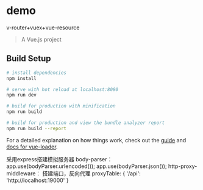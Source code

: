 # demo
v-router+vuex+vue-resource
> A Vue.js project

## Build Setup

``` bash
# install dependencies
npm install

# serve with hot reload at localhost:8080
npm run dev

# build for production with minification
npm run build

# build for production and view the bundle analyzer report
npm run build --report
```

For a detailed explanation on how things work, check out the [guide](http://vuejs-templates.github.io/webpack/) and [docs for vue-loader](http://vuejs.github.io/vue-loader).

采用express搭建模拟服务器
  body-parser：
    app.use(bodyParser.urlencoded());
    app.use(bodyParser.json());
  http-proxy-middleware：
    搭建端口，反向代理
    proxyTable: {
      '/api': 'http://localhost:19000'
    }


